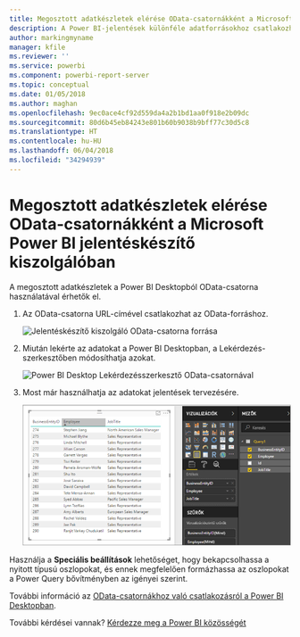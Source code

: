 ```yaml
---
title: Megosztott adatkészletek elérése OData-csatornákként a Microsoft Power BI jelentéskészítő kiszolgálóban
description: A Power BI-jelentések különféle adatforrásokhoz csatlakozhatnak. Az adatok használatának módjától függően eltérő adatforrások érhetők el.
author: markingmyname
manager: kfile
ms.reviewer: ''
ms.service: powerbi
ms.component: powerbi-report-server
ms.topic: conceptual
ms.date: 01/05/2018
ms.author: maghan
ms.openlocfilehash: 9ec0ace4cf92d559da4a2b1bd1aa0f918e2b09dc
ms.sourcegitcommit: 80d6b45eb84243e801b60b9038b9bff77c30d5c8
ms.translationtype: HT
ms.contentlocale: hu-HU
ms.lasthandoff: 06/04/2018
ms.locfileid: "34294939"
---
```

# <a name="accessing-shared-datasets-as-odata-feeds-in-power-bi-report-server"></a>Megosztott adatkészletek elérése OData-csatornákként a Microsoft Power BI jelentéskészítő kiszolgálóban
A megosztott adatkészletek a Power BI Desktopból OData-csatorna használatával érhetők el.

1. Az OData-csatorna URL-címével csatlakozhat az OData-forráshoz.
   
    ![Jelentéskészítő kiszolgáló OData-csatorna forrása](media/access-dataset-odata/report-server-odata-feed.png)
2. Miután lekérte az adatokat a Power BI Desktopban, a Lekérdezés-szerkesztőben módosíthatja azokat.
   
    ![Power BI Desktop Lekérdezésszerkesztő OData-csatornával](media/access-dataset-odata/report-server-odata-results-query-editor.png)
3. Most már használhatja az adatokat jelentések tervezésére.
   
    ![Power BI Desktop-jelentésterv OData-csatornával](media/access-dataset-odata/report-server-odata-power-bi-desktop-report-design.png)

Használja a **Speciális beállítások** lehetőséget, hogy bekapcsolhassa a nyitott típusú oszlopokat, és ennek megfelelően formázhassa az oszlopokat a Power Query bővítményben az igényei szerint.

További információ az [OData-csatornákhoz való csatlakozásról a Power BI Desktopban](../desktop-connect-odata.md).

További kérdései vannak? [Kérdezze meg a Power BI közösségét](https://community.powerbi.com/)


